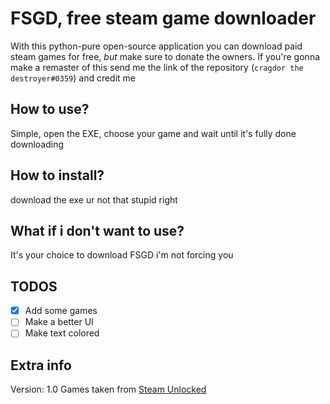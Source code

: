 # FSGD, free steam game downloader
With this python-pure open-source application you can download paid steam games for free, *but* make sure to donate the owners.
If you're gonna make a remaster of this send me the link of the repository (`cragdor the destroyer#0359`) and credit me

## How to use?
Simple, open the EXE, choose your game and wait until it's fully done downloading

## How to install?
download the exe ur not that stupid right

## What if i don't want to use?
It's your choice to download FSGD i'm not forcing you

## TODOS
* [x] Add some games
* [ ] Make a better UI
* [ ] Make text colored

## Extra info
Version: 1.0
Games taken from [Steam Unlocked](https://steamunlocked.net)
